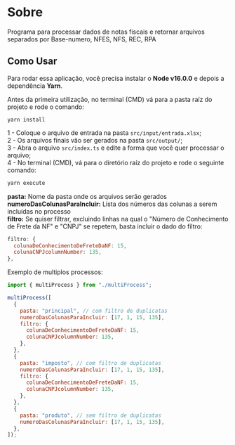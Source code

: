 # Sobre

Programa para processar dados de notas fiscais e retornar arquivos separados por Base-numero, NFES, NFS, REC, RPA

## Como Usar

Para rodar essa aplicação, você precisa instalar o **Node v16.0.0** e depois a dependência **Yarn**.

Antes da primeira utilização, no terminal (CMD) vá para a pasta raíz do projeto e rode o comando:

```st
yarn install
```

1 - Coloque o arquivo de entrada na pasta `src/input/entrada.xlsx`; </br>
2 - Os arquivos finais vão ser gerados na pasta `src/output/`; </br>
3 - Abra o arquivo `src/index.ts` e edite a forma que você quer processar o arquivo; </br>
4 - No terminal (CMD), vá para o diretório raíz do projeto e rode o seguinte comando:

```sh
yarn execute
```

**pasta:** Nome da pasta onde os arquivos serão gerados </br>
**numeroDasColunasParaIncluir:** Lista dos números das colunas a serem incluídas no processo </br>
**filtro:** Se quiser filtrar, excluindo linhas na qual o "Número de Conhecimento de Frete da NF" e "CNPJ" se repetem, basta incluir o dado do filtro:

```js
filtro: {
  colunaDeConhecimentoDeFreteDaNF: 15,
  colunaCNPJcolumnNumber: 135,
},
```

Exemplo de multiplos processos:

```js
import { multiProcess } from "./multiProcess";

multiProcess([
  {
    pasta: "principal", // com filtro de duplicatas
    numeroDasColunasParaIncluir: [17, 1, 15, 135],
    filtro: {
      colunaDeConhecimentoDeFreteDaNF: 15,
      colunaCNPJcolumnNumber: 135,
    },
  },
  {
    pasta: "imposto", // com filtro de duplicatas
    numeroDasColunasParaIncluir: [17, 1, 15, 135],
    filtro: {
      colunaDeConhecimentoDeFreteDaNF: 15,
      colunaCNPJcolumnNumber: 135,
    },
  },
  {
    pasta: "produto", // sem filtro de duplicatas
    numeroDasColunasParaIncluir: [17, 1, 15, 135],
  },
]);
```
